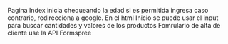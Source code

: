 Pagina Index inicia chequeando la edad si es permitida ingresa caso contrario, redirecciona a google.
En el html Inicio se puede usar el input para buscar cantidades y valores de los productos 
Fomrulario de alta de cliente use la API Formspree

